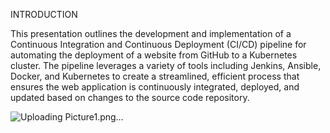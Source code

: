 INTRODUCTION

This presentation outlines the development and implementation of a Continuous Integration and Continuous Deployment (CI/CD) pipeline for automating the deployment of a website from GitHub to a Kubernetes cluster. The pipeline leverages a variety of tools including Jenkins, Ansible, Docker, and Kubernetes to create a streamlined, efficient process that ensures the web application is continuously integrated, deployed, and updated based on changes to the source code repository.

![Uploading Picture1.png…]()

